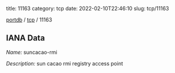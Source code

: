 title: 11163
category: tcp
date: 2022-02-10T22:46:10
slug: tcp/11163

[portdb](/) / [tcp](/category/tcp.html) / 11163


## IANA Data

_Name:_ suncacao-rmi

_Description:_ sun cacao rmi registry access point

